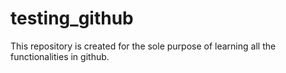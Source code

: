 # testing_github
This repository is created for the sole purpose of learning all the functionalities in github.
